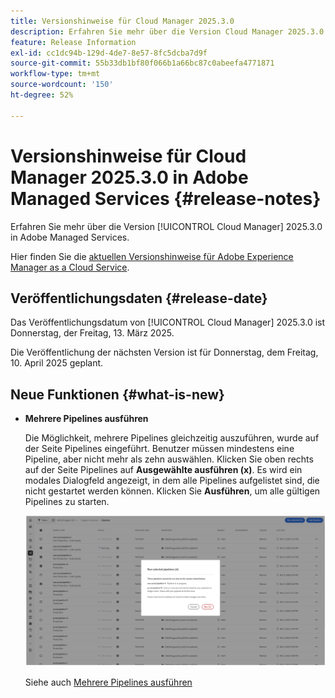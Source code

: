 ```yaml
---
title: Versionshinweise für Cloud Manager 2025.3.0
description: Erfahren Sie mehr über die Version Cloud Manager 2025.3.0 in Adobe Managed Services.
feature: Release Information
exl-id: cc1dc94b-129d-4de7-8e57-8fc5dcba7d9f
source-git-commit: 55b33db1bf80f066b1a66bc87c0abeefa4771871
workflow-type: tm+mt
source-wordcount: '150'
ht-degree: 52%

---
```


# Versionshinweise für Cloud Manager 2025.3.0 in Adobe Managed Services {#release-notes}

<!-- RELEASE WIKI  https://wiki.corp.adobe.com/display/DMSArchitecture/Cloud+Manager+2025.02.0+Release -->

Erfahren Sie mehr über die Version [!UICONTROL Cloud Manager] 2025.3.0 in Adobe Managed Services.

Hier finden Sie die [aktuellen Versionshinweise für Adobe Experience Manager as a Cloud Service](https://experienceleague.adobe.com/de/docs/experience-manager-cloud-service/content/release-notes/home).

## Veröffentlichungsdaten {#release-date}

Das Veröffentlichungsdatum von [!UICONTROL Cloud Manager] 2025.3.0 ist Donnerstag, der Freitag, 13. März 2025.

Die Veröffentlichung der nächsten Version ist für Donnerstag, dem Freitag, 10. April 2025 geplant.

## Neue Funktionen {#what-is-new}

* **Mehrere Pipelines ausführen**

  Die Möglichkeit, mehrere Pipelines gleichzeitig auszuführen, wurde auf der Seite Pipelines eingeführt. Benutzer müssen mindestens eine Pipeline, aber nicht mehr als zehn auswählen. Klicken Sie oben rechts auf der Seite Pipelines auf **Ausgewählte ausführen (x)**. Es wird ein modales Dialogfeld angezeigt, in dem alle Pipelines aufgelistet sind, die nicht gestartet werden können. Klicken Sie **Ausführen**, um alle gültigen Pipelines zu starten.

  ![Dialogfeld „Ausgewählte Pipelines ausführen“](/help/release-notes/assets/run-selected-pipelines.png)

  Siehe auch [Mehrere Pipelines ausführen](/help/using/managing-pipelines.md#run-multiple-pipelines)


<!--
## Early adoption program {#early-adoption}

Be a part of Cloud Manager's early adoption program and have a chance to test upcoming features.

### Self-service Service Pack updates for AMS Cloud Manager customers 

As part of the early adopters program, Adobe Managed Services Cloud Manager customers can now perform self-service service pack updates through the **Cloud Manager** user interface. This feature is currently available *only for development environments* and includes limited error reporting for failures.  

Customers can check for service pack updates on the **Program Overview** page under the **Environments** section (**three-dot menu**).

![Check for updates menu option](/help/release-notes/assets/check-for-updates-1.png)

![Update Service Pack dialog box](/help/release-notes/assets/check-for-updates-2.png)

The installation and upgrade process can be tracked on the **Activity** page. 

Once the process is complete, customers must **approve the execution** for the service pack upgrade to finalize successfully.

![Approve service page update](/help/release-notes/assets/check-for-updates-3.png)

If you are interested in testing this new feature and sharing your feedback, contact your Adobe Customer Success Engineer.

See also [Service Pack Updates for Development Environments - Early Adopter](/help/using/service-packs-environments.md).
-->



<!-- ## Bug fixes {#bug-fixes}

* A

Known Issues {#known-issues}

* A -->
